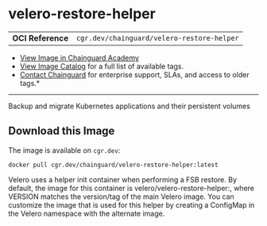 <!--monopod:start-->
# velero-restore-helper
| | |
| - | - |
| **OCI Reference** | `cgr.dev/chainguard/velero-restore-helper` |


* [View Image in Chainguard Academy](https://edu.chainguard.dev/chainguard/chainguard-images/reference/velero-restore-helper/overview/)
* [View Image Catalog](https://console.enforce.dev/images/catalog) for a full list of available tags.
* [Contact Chainguard](https://www.chainguard.dev/chainguard-images) for enterprise support, SLAs, and access to older tags.*

---
<!--monopod:end-->

<!--overview:start-->
Backup and migrate Kubernetes applications and their persistent volumes
<!--overview:end-->

<!--getting:start-->
## Download this Image
The image is available on `cgr.dev`:

```
docker pull cgr.dev/chainguard/velero-restore-helper:latest
```
<!--getting:end-->

<!--body:start-->
Velero uses a helper init container when performing a FSB restore. By default, the image for this container is velero/velero-restore-helper:<VERSION>, where VERSION matches the version/tag of the main Velero image. You can customize the image that is used for this helper by creating a ConfigMap in the Velero namespace with the alternate image.
<!--body:end-->
